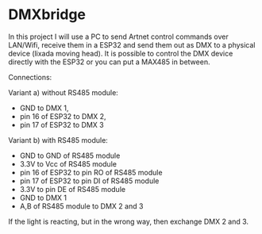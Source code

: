 # DMXbridge

In this project I will use a PC to send Artnet control commands over LAN/Wifi, receive them in a ESP32 and send them out as DMX to a physical device (lixada moving head). It is possible to control the DMX device directly with the ESP32 or you can put a MAX485 in between.

Connections:

Variant a) without RS485 module:

- GND to DMX 1,
- pin 16 of ESP32 to DMX 2, 
- pin 17 of ESP32 to DMX 3

Variant b) with RS485 module:

- GND to GND of RS485 module
- 3.3V to Vcc of RS485 module
- pin 16 of ESP32 to pin RO of RS485 module
- pin 17 of ESP32 to pin DI of RS485 module
- 3.3V to pin DE of RS485 module
- GND to DMX 1
- A,B of RS485 module to DMX 2 and 3

If the light is reacting, but in the wrong way, then exchange DMX 2 and 3.
 
